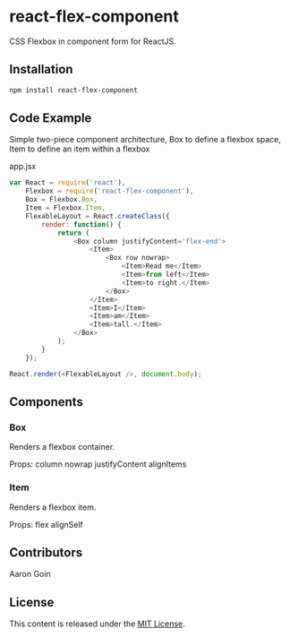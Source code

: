 react-flex-component
====================

CSS Flexbox in component form for ReactJS.

## Installation
```sh
npm install react-flex-component
```
## Code Example

Simple two-piece component architecture, Box to define a flexbox space, Item to define an item within a flexbox

app.jsx
```js
var React = require('react'),
	Flexbox = require('react-flex-component'),
	Box = Flexbox.Box,
	Item = Flexbox.Item,
	FlexableLayout = React.createClass({
		render: function() {
			return (
				<Box column justifyContent='flex-end'>
					<Item>
						<Box row nowrap>
							<Item>Read me</Item>
							<Item>from left</Item>
							<Item>to right.</Item>
						</Box>
					</Item>
					<Item>I</Item>
					<Item>am</Item>
					<Item>tall.</Item>
				</Box>
			);
		}
	});

React.render(<FlexableLayout />, document.body);
```

## Components

### Box

Renders a flexbox container.

Props:
column
nowrap
justifyContent
alignItems

### Item

Renders a flexbox item.

Props:
flex
alignSelf

## Contributors

Aaron Goin

## License

This content is released under the [MIT License](https://github.com/aarongoin/react-flex-component/LICENSE.txt).